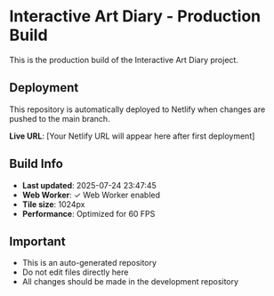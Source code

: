 # Interactive Art Diary - Production Build

This is the production build of the Interactive Art Diary project.

## Deployment

This repository is automatically deployed to Netlify when changes are pushed to the main branch.

**Live URL**: [Your Netlify URL will appear here after first deployment]

## Build Info

- **Last updated**: 2025-07-24 23:47:45
- **Web Worker**: ✓ Web Worker enabled
- **Tile size**: 1024px
- **Performance**: Optimized for 60 FPS

## Important

- This is an auto-generated repository
- Do not edit files directly here
- All changes should be made in the development repository
